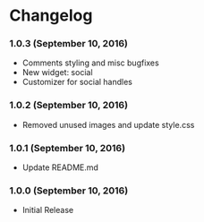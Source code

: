 # Changelog

### 1.0.3 (September 10, 2016)

  - Comments styling and misc bugfixes
  - New widget: social
  - Customizer for social handles

### 1.0.2 (September 10, 2016)

  - Removed unused images and update style.css

### 1.0.1 (September 10, 2016)

  - Update README.md

### 1.0.0 (September 10, 2016)

  - Initial Release

